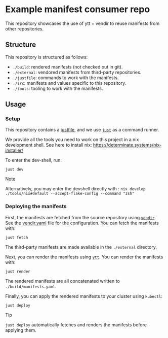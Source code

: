 # Example manifest consumer repo

This repository showcases the use of ytt + vendir to reuse manifests from other repositories.

## Structure

This repository is structured as follows:

- `./build`: rendered manifests (not checked out in git).
- `./external`: vendored manifests from third-party repositories.
- `./justfile`: commands to work with the manifests.
- `./src`: manifests and values specific to this repository.
- `./tools`: tooling to work with the manifests.

## Usage

### Setup

This repository contains a [justfile](./justfile), and we use [`just`](https://github.com/casey/just) as a command runner.

We provide all the tools you need to work on this project in a nix development shell.
See here to install nix: https://determinate.systems/nix-installer/

To enter the dev-shell, run:

```shell
just dev
```

> [!NOTE]
> Alternatively, you may enter the devshell directly with :
> `nix develop ./tools/nix#default --accept-flake-config --command "zsh"`


### Deploying the manifests

First, the manifests are fetched from the source repository using [`vendir`](https://carvel.dev/vendir).
See the [vendir.yaml](./external/vendir.yaml) file for the configuration. You can fetch the manifests with:

```shell
just fetch
```

The third-party manifests are made available in the `./external` directory.

Next, you can render the manifests using [`ytt`](https://carvel.dev/ytt).
You can render the manifests with:

```shell
just render
```

The rendered manifests are all concatenated written to `./build/manifests.yaml`.

Finally, you can apply the rendered manifests to your cluster using `kubectl`:

```shell
just deploy
```

> [!TIP]
> `just deploy` automatically fetches and renders the manifests before applying them.

